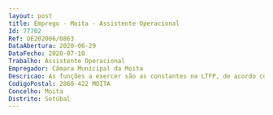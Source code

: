 ```yaml
--- 
layout: post
title: Emprego - Moita - Assistente Operacional
Id: 77702
Ref: OE202006/0863
DataAbertura: 2020-06-29
DataFecho: 2020-07-10
Trabalho: Assistente Operacional
Empregador: Câmara Municipal da Moita
Descricao: As funções a exercer são as constantes na LTFP, de acordo com o estabelecido no seu artigo 88.º e em conformidade com o estabelecido no mapa de pessoal em vigor, concretamente Limpeza em edifícios municipais Limpeza, vigilância e manutenção de Mercados e Piscinas Municipais Serviço de Portarias.
CodigoPostal: 2860-422 MOITA
Concelho: Moita
Distrito: Setúbal
--- 
```

